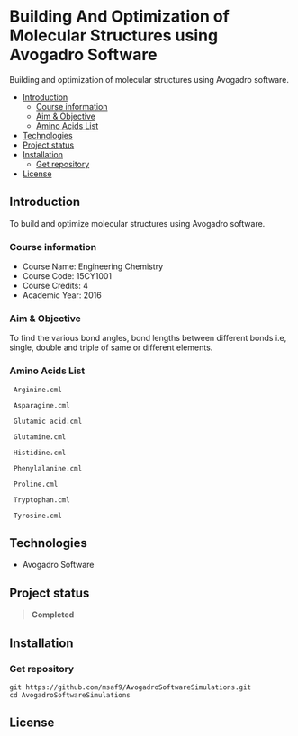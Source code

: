 <h1> Building And Optimization of Molecular Structures using Avogadro Software </h1>

Building and optimization of molecular structures using Avogadro software.

- [Introduction](#introduction)
  - [Course information](#course-information)
  - [Aim \& Objective](#aim--objective)
  - [Amino Acids List](#amino-acids-list)
- [Technologies](#technologies)
- [Project status](#project-status)
- [Installation](#installation)
  - [Get repository](#get-repository)
- [License](#license)

## Introduction

To build and optimize molecular structures using Avogadro software.

### Course information

- Course Name: Engineering Chemistry
- Course Code: 15CY1001
- Course Credits: 4
- Academic Year: 2016

### Aim & Objective

To find the various bond angles, bond lengths between different bonds i.e, single, double and triple of same or different elements.

### Amino Acids List

```
 Arginine.cml

 Asparagine.cml

 Glutamic acid.cml

 Glutamine.cml

 Histidine.cml

 Phenylalanine.cml

 Proline.cml

 Tryptophan.cml

 Tyrosine.cml
```

## Technologies

- Avogadro Software

## Project status

> **Completed**

## Installation

### Get repository

```git
git https://github.com/msaf9/AvogadroSoftwareSimulations.git
cd AvogadroSoftwareSimulations
```

## License
